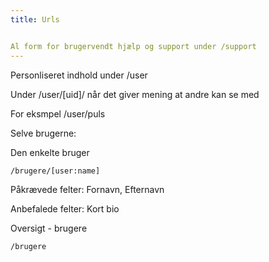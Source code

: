 ```yaml
---
title: Urls


Al form for brugervendt hjælp og support under /support
---
```

Personliseret indhold under /user

Under /user/\[uid]/ når det giver mening at andre kan se med

For eksmpel /user/puls

Selve brugerne:

Den enkelte bruger

	/brugere/[user:name]

Påkrævede felter: Fornavn, Efternavn

Anbefalede felter: Kort bio

Oversigt - brugere

	/brugere
